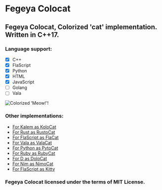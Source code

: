 # Fegeya Colocat
## Fegeya Colocat, Colorized 'cat' implementation. Written in C++17.

### Language support:
  * [x] C++
  * [x] FlaScript
  * [x] Python
  * [x] HTML
  * [x] JavaScript
  * [ ] Golang
  * [ ] Vala

![Colorized 'Meow!'!](resource/window.png)

### Other implementations:
 * [For Kalem as KoloCat](https://github.com/ferhatgec/kolocat)
 * [For Rust as RustoCat](https://github.com/ferhatgec/rustocat)
 * [For FlaScript as FlaCat](https://github.com/ferhatgec/flacat)
 * [For Vala as ValaCat](https://github.com/ferhatgec/valacat)
 * [For Python as PytoCat](https://github.com/ferhatgec/pytocat)
 * [For Ruby as RubyCat](https://github.com/ferhatgec/rubycat)
 * [For D as DoloCat](https://github.com/ferhatgec/dolocat)
 * [For Nim as NimoCat](https://github.com/ferhatgec/nimocat)
 * [For FlaScript as Kitty](https://github.com/ferhatgec/kit)

### Fegeya Colocat licensed under the terms of MIT License.
